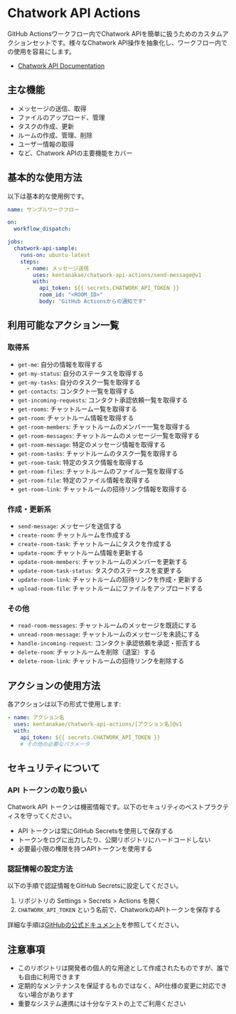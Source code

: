 # Chatwork API Actions

GitHub Actionsワークフロー内でChatwork APIを簡単に扱うためのカスタムアクションセットです。様々なChatwork API操作を抽象化し、ワークフロー内での使用を容易にします。

- [Chatwork API Documentation](https://developer.chatwork.com/docs/)

## 主な機能

- メッセージの送信、取得
- ファイルのアップロード、管理
- タスクの作成、更新
- ルームの作成、管理、削除
- ユーザー情報の取得
- など、Chatwork APIの主要機能をカバー

## 基本的な使用方法

以下は基本的な使用例です。

```yaml
name: サンプルワークフロー

on:
  workflow_dispatch:

jobs:
  chatwork-api-sample:
    runs-on: ubuntu-latest
    steps:
      - name: メッセージ送信
        uses: kentanakae/chatwork-api-actions/send-message@v1
        with:
          api_token: ${{ secrets.CHATWORK_API_TOKEN }}
          room_id: "<ROOM_ID>"
          body: "GitHub Actionsからの通知です"
```

## 利用可能なアクション一覧

### 取得系

- `get-me`: 自分の情報を取得する
- `get-my-status`: 自分のステータスを取得する
- `get-my-tasks`: 自分のタスク一覧を取得する
- `get-contacts`: コンタクト一覧を取得する
- `get-incoming-requests`: コンタクト承認依頼一覧を取得する
- `get-rooms`: チャットルーム一覧を取得する
- `get-room`: チャットルーム情報を取得する
- `get-room-members`: チャットルームのメンバー一覧を取得する
- `get-room-messages`: チャットルームのメッセージ一覧を取得する
- `get-room-message`: 特定のメッセージ情報を取得する
- `get-room-tasks`: チャットルームのタスク一覧を取得する
- `get-room-task`: 特定のタスク情報を取得する
- `get-room-files`: チャットルームのファイル一覧を取得する
- `get-room-file`: 特定のファイル情報を取得する
- `get-room-link`: チャットルームの招待リンク情報を取得する

### 作成・更新系

- `send-message`: メッセージを送信する
- `create-room`: チャットルームを作成する
- `create-room-task`: チャットルームにタスクを作成する
- `update-room`: チャットルーム情報を更新する
- `update-room-members`: チャットルームのメンバーを更新する
- `update-room-task-status`: タスクのステータスを変更する
- `update-room-link`: チャットルームの招待リンクを作成・更新する
- `upload-room-file`: チャットルームにファイルをアップロードする

### その他

- `read-room-messages`: チャットルームのメッセージを既読にする
- `unread-room-message`: チャットルームのメッセージを未読にする
- `handle-incoming-request`: コンタクト承認依頼を承認・拒否する
- `delete-room`: チャットルームを削除（退室）する
- `delete-room-link`: チャットルームの招待リンクを削除する

## アクションの使用方法

各アクションは以下の形式で使用します:

```yaml
- name: アクション名
  uses: kentanakae/chatwork-api-actions/[アクション名]@v1
  with:
    api_token: ${{ secrets.CHATWORK_API_TOKEN }}
    # その他の必要なパラメータ
```

## セキュリティについて

### API トークンの取り扱い

Chatwork API トークンは機密情報です。以下のセキュリティのベストプラクティスを守ってください。

- API トークンは常にGitHub Secretsを使用して保存する
- トークンをログに出力したり、公開リポジトリにハードコードしない
- 必要最小限の権限を持つAPIトークンを使用する

### 認証情報の設定方法

以下の手順で認証情報をGitHub Secretsに設定してください。

1. リポジトリの Settings > Secrets > Actions を開く
2. `CHATWORK_API_TOKEN` という名前で、ChatworkのAPIトークンを保存する

詳細な手順は[GitHubの公式ドキュメント](https://docs.github.com/ja/actions/security-guides/encrypted-secrets)を参照してください。

## 注意事項

- このリポジトリは開発者の個人的な用途として作成されたものですが、誰でも自由に利用できます
- 定期的なメンテナンスを保証するものではなく、API仕様の変更に対応できない場合があります
- 重要なシステム連携には十分なテストの上でご利用ください
